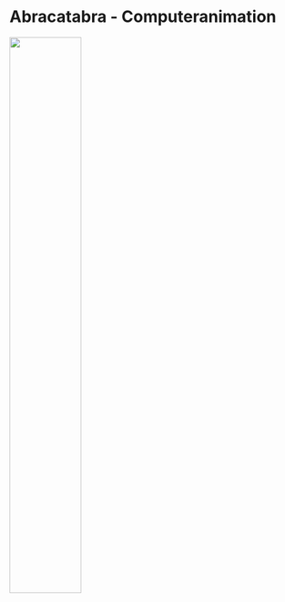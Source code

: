 # Abracatabra - Computeranimation

[<img src="0770
" width="50%">](https://youtu.be/1AwA8jMfLDY "Abracatabra")  
